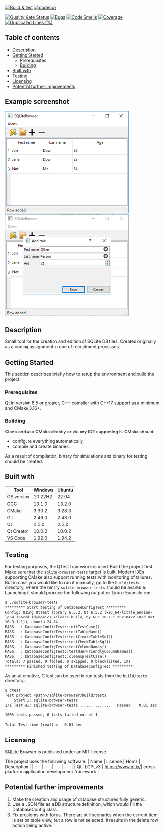[![Build & test](https://github.com/przemek83/sqlite-browser/actions/workflows/buld-and-test.yml/badge.svg)](https://github.com/przemek83/sqlite-browser/actions/workflows/buld-and-test.yml)
[![codecov](https://codecov.io/github/przemek83/sqlite-browser/graph/badge.svg?token=K1SR2JA727)](https://codecov.io/github/przemek83/sqlite-browser)

[![Quality Gate Status](https://sonarcloud.io/api/project_badges/measure?project=przemek83_sqlite-browser&metric=alert_status)](https://sonarcloud.io/summary/new_code?id=przemek83_sqlite-browser)
[![Bugs](https://sonarcloud.io/api/project_badges/measure?project=przemek83_sqlite-browser&metric=bugs)](https://sonarcloud.io/summary/new_code?id=przemek83_sqlite-browser)
[![Code Smells](https://sonarcloud.io/api/project_badges/measure?project=przemek83_sqlite-browser&metric=code_smells)](https://sonarcloud.io/summary/new_code?id=przemek83_sqlite-browser)
[![Coverage](https://sonarcloud.io/api/project_badges/measure?project=przemek83_sqlite-browser&metric=coverage)](https://sonarcloud.io/summary/new_code?id=przemek83_sqlite-browser)
[![Duplicated Lines (%)](https://sonarcloud.io/api/project_badges/measure?project=przemek83_sqlite-browser&metric=duplicated_lines_density)](https://sonarcloud.io/summary/new_code?id=przemek83_sqlite-browser)

## Table of contents
- [Description](#description)
- [Getting Started](#getting-started)
   * [Prerequisites](#prerequisites)
   * [Building](#building)
- [Built with](#built-with)
- [Testing](#testing)
- [Licensing](#licensing)
- [Potential further improvements](#potential-further-improvements)

## Example screenshot  
![Alt text](Screenshot1.png?raw=true "")
![Alt text](Screenshot2.png?raw=true "")

## Description
Small tool for the creation and edition of SQLite DB files. Created originally as a coding assignment in one of recruitment processes.

## Getting Started
This section describes briefly how to setup the environment and build the project.

### Prerequisites
Qt in version 6.5 or greater, C++ compiler with C++17 support as a minimum and CMake 3.16+. 

### Building
Clone and use CMake directly or via any IDE supporting it. CMake should:

- configure everything automatically,
- compile and create binaries.

As a result of compilation, binary for simulations and binary for testing should be created.

## Built with
| Tool |  Windows | Ubuntu |
| --- | --- | --- |
| OS version | 10 22H2 | 22.04 |
| GCC | 13.1.0 | 13.2.0 |
| CMake | 3.30.2 | 3.28.3 |
| Git | 2.46.0 | 2.43.0 |
| Qt | 6.5.2 | 6.5.2 |
| Qt Creator | 10.0.2 | 10.0.2 |
| VS Code | 1.92.0 | 1.94.2 |

## Testing
For testing purposes, the QTest framework is used. Build the project first. Make sure that the `sqlite-browser-tests` target is built. Modern IDEs supporting CMake also support running tests with monitoring of failures. But in case you would like to run it manually, go to the `build/tests` directory, where the⁣ binary `sqlite-browser-tests` should be available. Launching it should produce the following output on Linux:
Example run:
```
$ ./sqlite-browser-tests
********* Start testing of DatabaseConfigTest *********
Config: Using QtTest library 6.5.2, Qt 6.5.2 (x86_64-little_endian-lp64 shared (dynamic) release build; by GCC 10.3.1 20210422 (Red Hat 10.3.1-1)), ubuntu 24.04
PASS   : DatabaseConfigTest::initTestCase()
PASS   : DatabaseConfigTest::testTableName()
PASS   : DatabaseConfigTest::testCreateTableSql()
PASS   : DatabaseConfigTest::testCheckTableSql()
PASS   : DatabaseConfigTest::testColumnNames()
PASS   : DatabaseConfigTest::testUserFriendlyColumnNames()
PASS   : DatabaseConfigTest::cleanupTestCase()
Totals: 7 passed, 0 failed, 0 skipped, 0 blacklisted, 1ms
********* Finished testing of DatabaseConfigTest *********

```
As an alternative, CTest can be used to run tests from the `build/tests` directory:
```
$ ctest
Test project <path>/sqlite-browser/build/tests
    Start 1: sqlite-browser-tests
1/1 Test #1: sqlite-browser-tests ..............   Passed    0.01 sec

100% tests passed, 0 tests failed out of 1

Total Test time (real) =   0.01 sec
```

## Licensing
SQLite Browser is published under an MIT license.

The project uses the following software:
| Name | License | Home | Description |
| --- | --- | --- | --- |
| Qt | LGPLv3 | https://www.qt.io/| cross-platform application development framework |

## Potential further improvements
1) Make the creation and usage of database structures fully generic.  
2) Use a JSON file as a DB structure definition, which would fill the DatabaseConfig class.  
3) Fix problems with focus. There are still scenarios when the current item is set on table view, but a row is not selected. It results in the delete row action being active.  
